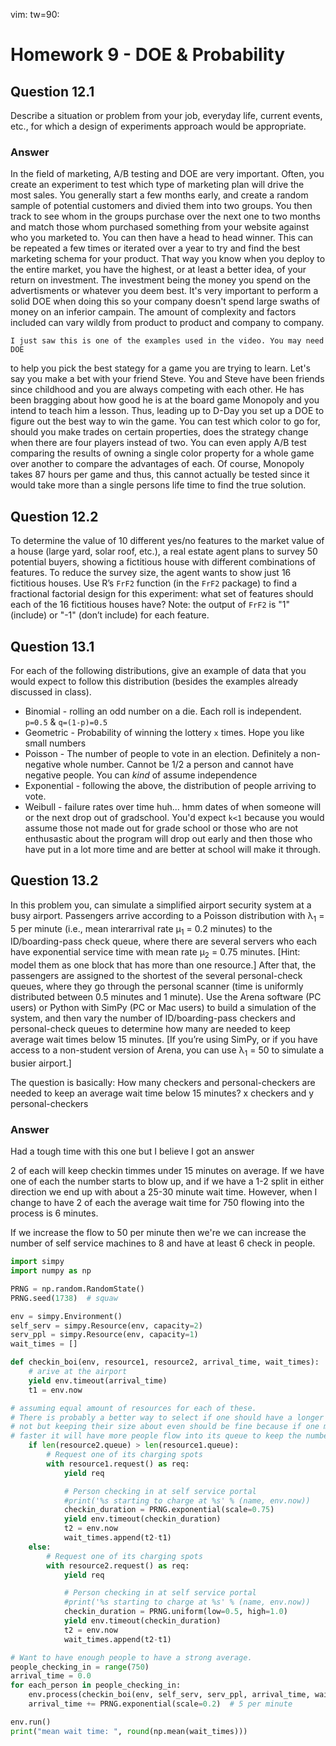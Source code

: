 vim: tw=90:
# Homework 9 - DOE & Probability
## Question 12.1
Describe a situation or problem from your job, everyday life, current events, etc., for which a design of
experiments approach would be appropriate.
### Answer
In the field of marketing, A/B testing and DOE are very important. Often, you create an experiment to test which 
type of marketing plan will drive the most sales. You generally start a few months early, and create a random sample 
of potential customers and divied them into two groups. You then track to see whom in the groups purchase over the 
next one to two months and match those whom purchased something from your website against who you marketed to. 
You can then have a head to head winner. This can be repeated a few times or iterated over a year to try and find 
the best marketing schema for your product. That way you know when you deploy to the entire market, you have the 
highest, or at least a better idea, of your return on investment. The investment being the money you spend on 
the advertisments or whatever you deem best. It's very important to perform a solid DOE when doing this so your 
company doesn't spend large swaths of money on an inferior campain. The amount of complexity and factors included 
can vary wildly from product to product and company to company. 

    I just saw this is one of the examples used in the video. You may need DOE 
to help you pick the best stategy for a game you are trying to learn. Let's say you make
a bet with your friend Steve. You and Steve have been friends since childhood and you are
always competing with each other. He has been bragging about how good he is at the board
game Monopoly and you intend to teach him a lesson. Thus, leading up to D-Day you set up a
DOE to figure out the best way to win the game. You can test which color to go for, should
you make trades on certain properties, does the strategy change when there are four
players instead of two. You can even apply A/B test comparing the results of owning a
single color property for a whole game over another to compare the advantages of each. Of
course, Monopoly takes 87 hours per game and thus, this cannot actually be tested since it
would take more than a single persons life time to find the true solution. 

## Question 12.2
To determine the value of 10 different yes/no features to the market value of a house (large yard, solar
roof, etc.), a real estate agent plans to survey 50 potential buyers, showing a fictitious house with
different combinations of features. To reduce the survey size, the agent wants to show just 16 fictitious
houses. Use R’s `FrF2` function (in the `FrF2` package) to find a fractional factorial design for this
experiment: what set of features should each of the 16 fictitious houses have? Note: the output of
`FrF2` is "1" (include) or "-1" (don’t include) for each feature.
## Question 13.1
For each of the following distributions, give an example of data that you would expect to follow this
distribution (besides the examples already discussed in class).
  -  Binomial - rolling an odd number on a die. Each roll is independent.
     `p=0.5` & `q=(1-p)=0.5`
  -  Geometric - Probability of winning the lottery `x` times. Hope you like small numbers 
  -  Poisson - The number of people to vote in an election. Definitely a non-negative
     whole number. Cannot be 1/2 a person and cannot have negative people. You can _kind_
     of assume independence
  -  Exponential - following the above, the distribution of people arriving to vote. 
  -  Weibull - failure rates over time huh... hmm dates of when someone will or the next drop out of
     gradschool. You'd expect `k<1` because you would assume those not made out for grade
     school or those who are not enthusastic about the program will drop out early and
     then those who have put in a lot more time and are better at school will make it
     through.  
## Question 13.2
In this problem you, can simulate a simplified airport security system at a busy airport. Passengers arrive
according to a Poisson distribution with λ<sub>1</sub> = 5 per minute (i.e., mean interarrival rate μ<sub>1</sub> = 0.2 minutes)
to the ID/boarding-pass check queue, where there are several servers who each have exponential
service time with mean rate μ<sub>2</sub> = 0.75 minutes. [Hint: model them as one block that has more than one
resource.] After that, the passengers are assigned to the shortest of the several personal-check queues,
where they go through the personal scanner (time is uniformly distributed between 0.5 minutes and 1
minute).
Use the Arena software (PC users) or Python with SimPy (PC or Mac users) to build a simulation of the
system, and then vary the number of ID/boarding-pass checkers and personal-check queues to
determine how many are needed to keep average wait times below 15 minutes. [If you’re using SimPy,
or if you have access to a non-student version of Arena, you can use λ<sub>1</sub> = 50 to simulate a busier airport.]


The question is basically: How many checkers and personal-checkers are needed to keep an
average wait time below 15 minutes? x checkers and y personal-checkers


### Answer

Had a tough time with this one but I believe I got an answer

2 of each will keep checkin timmes under 15 minutes on average. If we have one of each the
number starts to blow up, and if we have a 1-2 split in either direction we end up with
about a 25-30 minute wait time. However, when I change to have 2 of each the average wait
time for 750 flowing into the process is 6 minutes. 

If we increase the flow to 50 per minute then we're we can increase the number of self
service machines to 8 and have at least 6 check in people.



```python
import simpy
import numpy as np

PRNG = np.random.RandomState()
PRNG.seed(1738)  # squaw

env = simpy.Environment()
self_serv = simpy.Resource(env, capacity=2)
serv_ppl = simpy.Resource(env, capacity=1)
wait_times = []

def checkin_boi(env, resource1, resource2, arrival_time, wait_times):
    # arive at the airport 
    yield env.timeout(arrival_time)
    t1 = env.now

# assuming equal amount of resources for each of these. 
# There is probably a better way to select if one should have a longer queue or
# not but keeping their size about even should be fine because if one moves
# faster it will have more people flow into its queue to keep the numbers even
    if len(resource2.queue) > len(resource1.queue):
        # Request one of its charging spots
        with resource1.request() as req:
            yield req

            # Person checking in at self service portal
            #print('%s starting to charge at %s' % (name, env.now))
            checkin_duration = PRNG.exponential(scale=0.75)
            yield env.timeout(checkin_duration)
            t2 = env.now
            wait_times.append(t2-t1)
    else:
        # Request one of its charging spots
        with resource2.request() as req:
            yield req

            # Person checking in at self service portal
            #print('%s starting to charge at %s' % (name, env.now))
            checkin_duration = PRNG.uniform(low=0.5, high=1.0)
            yield env.timeout(checkin_duration)
            t2 = env.now
            wait_times.append(t2-t1)

# Want to have enough people to have a strong average. 
people_checking_in = range(750)
arrival_time = 0.0
for each_person in people_checking_in:
    env.process(checkin_boi(env, self_serv, serv_ppl, arrival_time, wait_times))
    arrival_time += PRNG.exponential(scale=0.2)  # 5 per minute

env.run()
print("mean wait time: ", round(np.mean(wait_times)))
```

